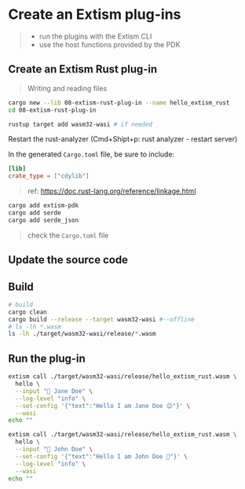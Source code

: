 # Create an Extism plug-ins
> - run the plugins with the Extism CLI
> - use the host functions provided by the PDK


## Create an Extism Rust plug-in
> Writing and reading files

```bash
cargo new --lib 08-extism-rust-plug-in --name hello_extism_rust
cd 08-extism-rust-plug-in

rustup target add wasm32-wasi # if needed
```

Restart the rust-analyzer (Cmd+Shipt+p: rust analyzer - restart server)

In the generated `Cargo.toml` file, be sure to include:

```toml
[lib]
crate_type = ["cdylib"]
```
> ref: https://doc.rust-lang.org/reference/linkage.html

```bash
cargo add extism-pdk
cargo add serde
cargo add serde_json
```
> check the `Cargo.toml` file

## Update the source code

<!-- TODO -->

## Build 

```bash
# build
cargo clean
cargo build --release --target wasm32-wasi #--offline
# ls -lh *.wasm
ls -lh ./target/wasm32-wasi/release/*.wasm
```

## Run the plug-in

```bash
extism call ./target/wasm32-wasi/release/hello_extism_rust.wasm \
  hello \
  --input "👩 Jane Doe" \
  --log-level "info" \
  --set-config '{"text":"Hello I am Jane Doe 😊"}' \
  --wasi
echo ""

extism call ./target/wasm32-wasi/release/hello_extism_rust.wasm \
  hello \
  --input "👨 John Doe" \
  --set-config '{"text":"Hello I am John Doe 👋"}' \
  --log-level "info" \
  --wasi
echo ""

```